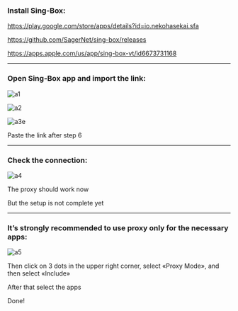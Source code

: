 ### Install Sing-Box:
https://play.google.com/store/apps/details?id=io.nekohasekai.sfa

https://github.com/SagerNet/sing-box/releases

https://apps.apple.com/us/app/sing-box-vt/id6673731168

-----

### Open Sing-Box app and import the link:
![a1](https://github.com/user-attachments/assets/5323c7f4-5e45-44dd-9cfe-1cd7ed0d2c1b)

![a2](https://github.com/user-attachments/assets/7dd5ee7f-2fd9-4258-81c2-032ca7631663)

![a3e](https://github.com/user-attachments/assets/9c2999c5-f62f-4e1c-bc26-557e67fa6218)

Paste the link after step 6

-----

### Check the connection:
![a4](https://github.com/user-attachments/assets/b1031b28-df75-4993-92f7-c1c9a0e6fb05)

The proxy should work now

But the setup is not complete yet

-----

### It’s strongly recommended to use proxy only for the necessary apps:
![a5](https://github.com/user-attachments/assets/ded0c2bb-09b6-47f9-82ff-f221fef2ad6a)

Then click on 3 dots in the upper right corner, select «Proxy Mode», and then select «Include»

After that select the apps

Done!
